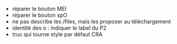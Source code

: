 - réparer le bouton MEI
- réparer le bouton spO
- ne pas describe les /files, mais les proposer au téléchargement
- identité des o : indiquer le label du P2
- truc qui tourne style par défaut CRA